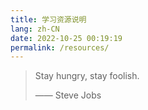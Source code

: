```yaml
---
title: 学习资源说明
lang: zh-CN
date: 2022-10-25 00:19:19
permalink: /resources/
---
```


> Stay hungry, stay foolish.
> 
> —— Steve Jobs

